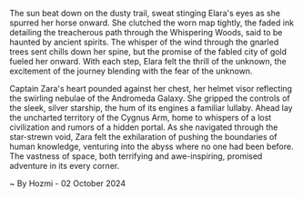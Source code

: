 
The sun beat down on the dusty trail, sweat stinging Elara's eyes as she spurred her horse onward. She clutched the worn map tightly, the faded ink detailing the treacherous path through the Whispering Woods, said to be haunted by ancient spirits. The whisper of the wind through the gnarled trees sent chills down her spine, but the promise of the fabled city of gold fueled her onward. With each step, Elara felt the thrill of the unknown, the excitement of the journey blending with the fear of the unknown. 

Captain Zara's heart pounded against her chest, her helmet visor reflecting the swirling nebulae of the Andromeda Galaxy. She gripped the controls of the sleek, silver starship, the hum of its engines a familiar lullaby. Ahead lay the uncharted territory of the Cygnus Arm, home to whispers of a lost civilization and rumors of a hidden portal. As she navigated through the star-strewn void, Zara felt the exhilaration of pushing the boundaries of human knowledge, venturing into the abyss where no one had been before. The vastness of space, both terrifying and awe-inspiring, promised adventure in its every corner. 

~ By Hozmi - 02 October 2024
